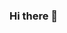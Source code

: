 ### Hi there 👋

<!--
**mailrex/mailrex** is a ✨ _special_ ✨ repository because its `README.md` (this file) appears on your GitHub profile.

Here are some ideas to get you started:

- 🔭 I’m currently working on work
- 🌱 I’m currently learning java
- 👯 I’m looking to collaborate on java
- 🤔 I’m looking for help with java
- 💬 Ask me about things
- 📫 How to reach me: github
- 😄 Pronouns: he/him
- ⚡ Fun fact: I like dinosaurs
-->

